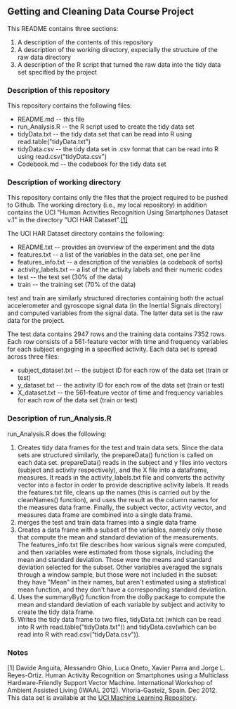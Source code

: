 ## Getting and Cleaning Data Course Project

This README contains three sections:

1. A description of the contents of this repository
2. A description of the working directory, expecially the structure of the raw data directory
3. A description of the R script that turned the raw data into the tidy data set specified by the project

### Description of this repository

This repository contains the following files:

- README.md -- this file
- run_Analysis.R -- the R script used to create the tidy data set
- tidyData.txt -- the tidy data set that can be read into R using read.table("tidyData.txt")
- tidyData.csv -- the tidy data set in .csv format that can be read into R using read.csv("tidyData.csv")
- Codebook.md -- the codebook for the tidy data set

### Description of working directory

This repository contains only the files that the project required to be pushed to Github. The working directory (i.e., my local repository) in addition contains the UCI "Human Activities Recognition Using Smartphones Dataset v.1" in the directory "UCI HAR Dataset".[[1]](#1)

The UCI HAR Dataset directory contains the following:

- README.txt -- provides an overview of the experiment and the data
- features.txt -- a list of the variables in the data set, one per line
- features_info.txt -- a description of the variables (a codebook of sorts)
- activity_labels.txt -- a list of the activity labels and their numeric codes
- test -- the test set (30% of the data)
- train -- the training set (70% of the data)

test and train are similarly structured directories containing both the actual accelerometer and gyroscope signal data (in the Inertial Signals directory) and computed variables from the signal data. The latter data set is the raw data for the project.

The test data contains 2947 rows and the training data contains 7352 rows. Each row consists of a 561-feature vector with time and frequency variables for each subject engaging in a specified activity. Each data set is spread across three files:

- subject_dataset.txt -- the subject ID for each row of the data set (train or test)
- y_dataset.txt -- the activity ID for each row of the data set (train or test)
- X_dataset.txt -- the 561-feature vector of time and frequency variables for each row of the data set (train or test)

### Description of run_Analysis.R

run_Analysis.R does the following:

1. Creates tidy data frames for the test and train data sets. Since the data sets are structured similarly, the prepareData() function is called on each data set. prepareData() reads in the subject and y files into vectors (subject and activity respectively), and the X file into a dataframe, measures. It reads in the activity_labels.txt file and converts the activity vector into a factor in order to provide descriptive activity labels. It reads the features.txt file, cleans up the names (this is carried out by the cleanNames() function), and uses the result as the column names for the measures data frame. Finally, the subject vector, activity vector, and measures data frame are combined into a single data frame.
2. merges the test and train data frames into a single data frame
3. Creates a data frame with a subset of the variables, namely only those that compute the mean and standard deviation of the measurements. The features_info.txt file describes how various signals were computed, and then variables were estimated from those signals, including the mean and standard deviation. Those were the means and standard deviation selected for the subset. Other variables averaged the signals through a window sample, but those were not included in the subset: they have "Mean" in their names, but aren't estimated using a statistical mean function, and they don't have a corresponding standard deviation.
4. Uses the summaryBy() function from the doBy package to compute the mean and standard deviation of each variable by subject and activity to create the tidy data frame.
5. Writes the tidy data frame to two files, tidyData.txt (which can be read into R with read.table("tidyData.txt")) and tidyData.csv(which can be read into R with read.csv("tidyData.csv")).

### Notes

<a name="1"></a> [1] Davide Anguita, Alessandro Ghio, Luca Oneto, Xavier Parra and Jorge L. Reyes-Ortiz. Human Activity Recognition on Smartphones using a Multiclass Hardware-Friendly Support Vector Machine. International Workshop of Ambient Assisted Living (IWAAL 2012). Vitoria-Gasteiz, Spain. Dec 2012. This data set is available at the [UCI Machine Learning Repository](http://archive.ics.uci.edu/ml/datasets/Human+Activity+Recognition+Using+Smartphones).
